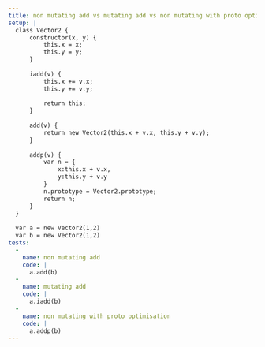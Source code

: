 ```yaml
---
title: non mutating add vs mutating add vs non mutating with proto optimisation
setup: |
  class Vector2 {
      constructor(x, y) {
          this.x = x;
          this.y = y;
      }
  
      iadd(v) {
          this.x += v.x;
          this.y += v.y;
  
          return this;
      }
  
      add(v) {
          return new Vector2(this.x + v.x, this.y + v.y);
      }
  
      addp(v) {
          var n = {
              x:this.x + v.x,
              y:this.y + v.y
          }
          n.prototype = Vector2.prototype;
          return n;        
      }
  }
  
  var a = new Vector2(1,2)
  var b = new Vector2(1,2)
tests:
  -
    name: non mutating add
    code: |
      a.add(b)
  -
    name: mutating add
    code: |
      a.iadd(b)
  -
    name: non mutating with proto optimisation
    code: |
      a.addp(b)
---
```


